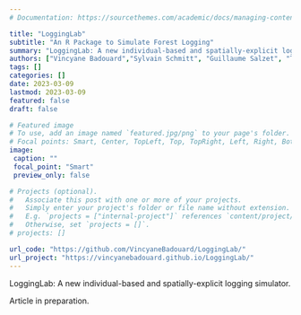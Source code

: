```yaml
---
# Documentation: https://sourcethemes.com/academic/docs/managing-content/

title: "LoggingLab"
subtitle: "An R Package to Simulate Forest Logging"
summary: "LoggingLab: A new individual-based and spatially-explicit logging simulator."
authors: ["Vincyane Badouard","Sylvain Schmitt", "Guillaume Salzet", "Thomas Gacquiere", "Geraldine Derroire"]
tags: []
categories: []
date: 2023-03-09
lastmod: 2023-03-09
featured: false
draft: false

# Featured image
# To use, add an image named `featured.jpg/png` to your page's folder.
# Focal points: Smart, Center, TopLeft, Top, TopRight, Left, Right, BottomLeft, Bottom, BottomRight.
image:
 caption: ""
 focal_point: "Smart"
 preview_only: false

# Projects (optional).
#   Associate this post with one or more of your projects.
#   Simply enter your project's folder or file name without extension.
#   E.g. `projects = ["internal-project"]` references `content/project/deep-learning/index.md`.
#   Otherwise, set `projects = []`.
# projects: []

url_code: "https://github.com/VincyaneBadouard/LoggingLab/"
url_project: "https://vincyanebadouard.github.io/LoggingLab/"
---
```


LoggingLab: A new individual-based and spatially-explicit logging simulator.

Article in preparation.
